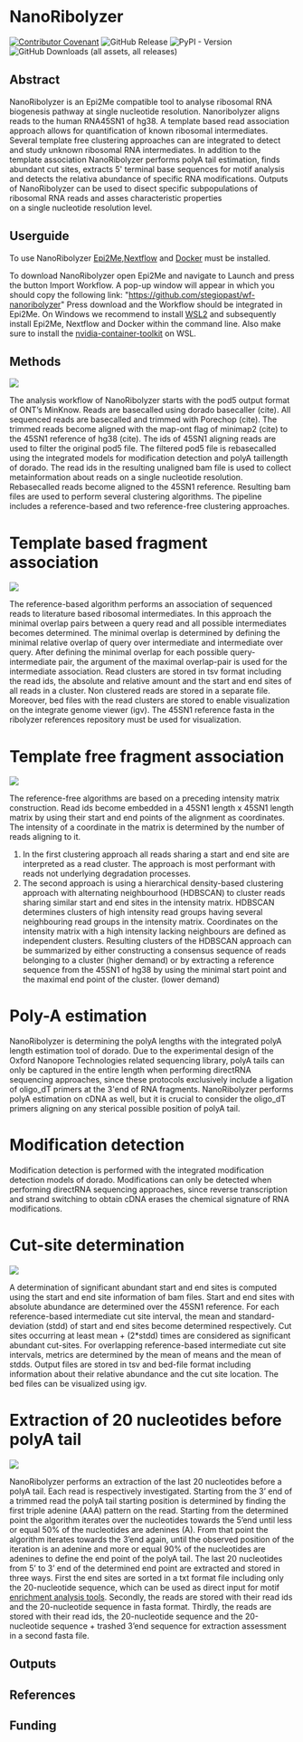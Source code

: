 # NanoRibolyzer

[![Contributor Covenant](https://img.shields.io/badge/Contributor%20Covenant-2.1-4baaaa.svg)](CODE_OF_CONDUCT.md) ![GitHub Release](https://img.shields.io/github/v/release/dietvin/pod5Viewer) ![PyPI - Version](https://img.shields.io/pypi/v/pod5Viewer) ![GitHub Downloads (all assets, all releases)](https://img.shields.io/github/downloads/dietvin/pod5Viewer/total)

## Abstract
NanoRibolyzer is an Epi2Me compatible tool to analyse ribosomal RNA biogenesis pathway at single nucleotide resolution. 
Nanoribolyzer aligns reads to the human RNA45SN1 of hg38. A template based read association approach allows for quantification of known ribosomal intermediates.
Several template free clustering approaches can are integrated to detect and study unknown ribosomal RNA intermediates. 
In addition to the template association NanoRibolyzer performs polyA tail estimation, finds abundant cut sites, extracts 5' terminal base sequences for motif analysis 
and detects the relativa abundance of specific RNA modifications. Outputs of NanoRibolyzer can be used to disect specific subpopulations of ribosomal RNA reads and asses characteristic properties   
on a single nucleotide resolution level. 

## Userguide
To use NanoRibolyzer [Epi2Me](https://labs.epi2me.io/downloads/),[Nextflow](https://www.nextflow.io/docs/latest/install.html) and [Docker](https://docs.docker.com/engine/install/) must be installed.

To download NanoRibolyzer open Epi2Me and navigate to Launch and press the button Import Workflow. A pop-up window will appear in which you should copy the following link: "https://github.com/stegiopast/wf-nanoribolyzer"
Press download and the Workflow should be integrated in Epi2Me. On Windows we recommend to install [WSL2](https://learn.microsoft.com/en-us/windows/wsl/install) and subsequently install Epi2Me, Nextflow and Docker within the command line.
Also make sure to install the [nvidia-container-toolkit](https://docs.nvidia.com/datacenter/cloud-native/container-toolkit/latest/install-guide.html) on WSL.

## Methods

![](./figures/General_pipeline.png)

The analysis workflow of NanoRibolyzer starts with the pod5 output format of ONT’s MinKnow. Reads are basecalled using dorado basecaller (cite). All sequenced reads are basecalled and trimmed with Porechop (cite). The trimmed reads become aligned with the map-ont flag of minimap2 (cite) to the 45SN1 reference of hg38 (cite). The ids of 45SN1 aligning reads are used to filter the original pod5 file. The filtered pod5 file is rebasecalled using the integrated models for modification detection and polyA taillength of dorado. The read ids in the resulting unaligned bam file is used to collect metainformation about reads on a single nucleotide resolution. 
Rebasecalled reads become aligned to the 45SN1 reference. Resulting bam files are used to perform several clustering algorithms. The pipeline includes a reference-based and two reference-free clustering approaches.  

# Template based fragment association

![](./figures/Template_based_clustering.png)

The reference-based algorithm performs an association of sequenced reads to literature based ribosomal intermediates. In this approach the minimal overlap pairs between a query read and all possible intermediates becomes determined. The minimal overlap is determined by defining the minimal relative overlap of query over intermediate and intermediate over query. After defining the minimal overlap for each possible query-intermediate pair, the argument of the maximal overlap-pair is used for the intermediate association. Read clusters are stored in tsv format including the read ids, the absolute and relative amount and the start and end sites of all reads in a cluster. Non clustered reads are stored in a separate file. Moreover, bed files with the read clusters are stored to enable visualization on the integrate genome viewer (igv). The 45SN1 reference fasta in the ribolyzer references repository must be used for visualization. 


# Template free fragment association

![](./figures/Template_free_clustering.png)

The reference-free algorithms are based on a preceding intensity matrix construction. Read ids become embedded in a 45SN1 length x 45SN1 length matrix by using their start and end points of the alignment as coordinates. The intensity of a coordinate in the matrix is determined by the number of reads aligning to it. 

1. In the first clustering approach all reads sharing a start and end site are interpreted as a read cluster. The approach is most performant with reads not underlying degradation processes. 
2. The second approach is using a hierarchical density-based clustering approach with alternating neighbourhood (HDBSCAN) to cluster reads sharing similar start and end sites in the intensity matrix. HDBSCAN determines clusters of high intensity read groups having several neighbouring read groups in the intensity matrix. Coordinates on the intensity matrix with a high intensity lacking neighbours are defined as independent clusters. Resulting clusters of the HDBSCAN approach can be summarized by either constructing a consensus sequence of reads belonging to a cluster (higher demand) or by extracting a reference sequence from the 45SN1 of hg38 by using the minimal start point and the maximal end point of the cluster. (lower demand)  

# Poly-A estimation
NanoRibolyzer is determining the polyA lengths with the integrated polyA length estimation tool of dorado. Due to the experimental design of the Oxford Nanopore Technologies related sequencing library, polyA tails can only be captured in the entire length when performing directRNA sequencing approaches, since these protocols exclusively include a ligation of oligo_dT primers at the 3'end of RNA fragments. NanoRibolyzer performs polyA estimation on cDNA as well, but it is crucial to consider the oligo_dT primers aligning on any sterical possible position of polyA tail. 

# Modification detection
Modification detection is performed with the integrated modification detection models of dorado. Modifications can only be detected when performing directRNA sequencing approaches, since reverse transcription and strand switching to obtain cDNA erases the chemical signature of RNA modifications.    

# Cut-site determination


![](./figures/Determine_cut_sites.png)

A determination of significant abundant start and end sites is computed using the start and end site information of bam files. Start and end sites with absolute abundance are determined over the 45SN1 reference. For each reference-based intermediate cut site interval, the mean and standard-deviation (stdd) of start and end sites become determined respectively. Cut sites occurring at least mean + (2*stdd) times are considered as significant abundant cut-sites. For overlapping reference-based intermediate cut site intervals, metrics are determined by the mean of means and the mean of stdds. Output files are stored in tsv and bed-file format including information about their relative abundance and the cut site location. The bed files can be visualized using igv.  

# Extraction of 20 nucleotides before polyA tail

![](./figures/Motif_extraction.png)

NanoRibolyzer performs an extraction of the last 20 nucleotides before a polyA tail. Each read is respectively investigated. Starting from the 3’ end of a trimmed read the polyA tail starting position is determined by finding the first triple adenine (AAA) pattern on the read. Starting from the determined point the algorithm iterates over the nucleotides towards the 5’end until less or equal 50% of the nucleotides are adenines (A). From that point the algorithm iterates towards the 3’end again, until the observed position of the iteration is an adenine and more or equal 90% of the nucleotides are adenines to define the end point of the polyA tail. The last 20 nucleotides from 5’ to 3’ end of the determined end point are extracted and stored in three ways. First the end sites are sorted in a txt format file including only the 20-nucleotide sequence, which can be used as direct input for motif [enrichment analysis tools](https://meme-suite.org/meme/tools/streme). Secondly, the reads are stored with their read ids and the 20-nucleotide sequence in fasta format. Thirdly, the reads are stored with their read ids, the 20-nucleotide sequence and the 20-nucleotide sequence + trashed 3’end sequence for extraction assessment in a second fasta file.

## Outputs


## References

## Funding


